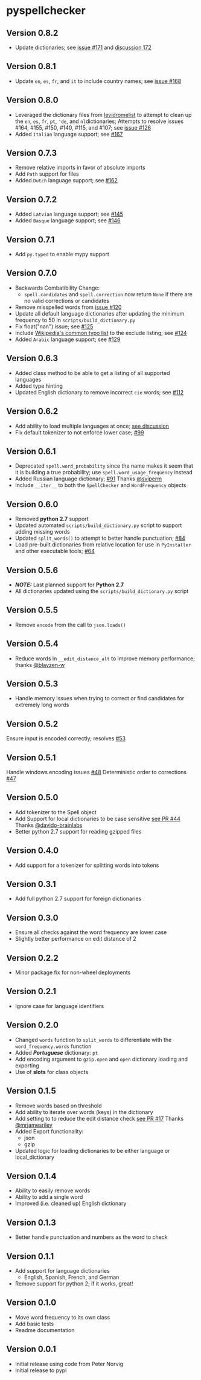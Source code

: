 # pyspellchecker

## Version 0.8.2

* Update dictionaries; see [issue #171](https://github.com/barrust/pyspellchecker/issues/171) and [discussion 172](https://github.com/barrust/pyspellchecker/discussions/172)

## Version 0.8.1

* Update `en`, `es`, `fr`, and `it` to include country names; see [issue #168](https://github.com/barrust/pyspellchecker/issues/168)

## Version 0.8.0

* Leveraged the dictionary files from [levidromelist](https://www.levidromelist.com/levidrome-list/dictionary) to attempt to clean up the `en`, `es`, `fr`, `pt`, `'de`, and `nl`dictionaries; Attempts to resolve issues #164, #155, #150, #140, #115, and #107; see [issue #126](https://github.com/barrust/pyspellchecker/issues/126)
* Added `Italian` language support; see [#167](https://github.com/barrust/pyspellchecker/pull/167)

## Version 0.7.3

* Remove relative imports in favor of absolute imports
* Add `Path` support for files
* Added `Dutch` language support; see [#162](https://github.com/barrust/pyspellchecker/pull/162)

## Version 0.7.2

* Added `Latvian` language support; see [#145](https://github.com/barrust/pyspellchecker/pull/145)
* Added `Basque` language support; see [#146](https://github.com/barrust/pyspellchecker/pull/146)

## Version 0.7.1

* Add `py.typed` to enable mypy support

## Version 0.7.0

* Backwards Combatibility Change:
  * `spell.candidates` and `spell.correction` now return `None` if there are no valid corrections or candidates
* Remove misspelled words from [issue #120](https://github.com/barrust/pyspellchecker/issues/120)
* Update all default language dictionaries after updating the minimum frequency to 50 in `scripts/build_dictionary.py`
* Fix float("nan") issue; see [#125](https://github.com/barrust/pyspellchecker/issues/125)
* Include [Wikipedia's common typo list](https://en.wikipedia.org/wiki/Wikipedia:Lists_of_common_misspellings/For_machines) to the exclude listing; see [#124](https://github.com/barrust/pyspellchecker/issues/124)
* Added `Arabic` language support; see [#129](https://github.com/barrust/pyspellchecker/pull/129)

## Version 0.6.3

* Added class method to be able to get a listing of all supported languages
* Added type hinting
* Updated English dictionary to remove incorrect `cie` words; see [#112](https://github.com/barrust/pyspellchecker/issues/112)

## Version 0.6.2

* Add ability to load multiple languages at once; [see discussion](https://github.com/barrust/pyspellchecker/discussions/97)
* Fix default tokenizer to not enforce lower case; [#99](https://github.com/barrust/pyspellchecker/issues/99)

## Version 0.6.1

* Deprecated `spell.word_probability` since the name makes it seem that it is building a true probability; use `spell.word_usage_frequency` instead
* Added Russian language dictionary; [#91](https://github.com/barrust/pyspellchecker/pull/91) Thanks [@sviperm](https://github.com/sviperm)
* Include `__iter__` to both the `SpellChecker` and `WordFrequency` objects

## Version 0.6.0

* Removed **python 2.7** support
* Updated automated `scripts/build_dictionary.py` script to support adding missing words
* Updated `split_words()` to attempt to better handle punctuation; [#84](https://github.com/barrust/pyspellchecker/issues/84)
* Load pre-built dictionaries from relative location for use in `PyInstaller` and other executable tools; [#64](https://github.com/barrust/pyspellchecker/issues/64)

## Version 0.5.6

* ***NOTE:*** Last planned support for **Python 2.7**
* All dictionaries updated using the `scripts/build_dictionary.py` script

## Version 0.5.5

* Remove `encode` from the call to `json.loads()`

## Version 0.5.4

* Reduce words in `__edit_distance_alt` to improve memory performance; thanks [@blayzen-w](https://github.com/blayzen-w)

## Version 0.5.3

* Handle memory issues when trying to correct or find candidates for extremely long words

## Version 0.5.2

Ensure input is encoded correctly; resolves [#53](https://github.com/barrust/pyspellchecker/issues/53)

## Version 0.5.1

Handle windows encoding issues [#48](https://github.com/barrust/pyspellchecker/issues/48)
Deterministic order to corrections [#47](https://github.com/barrust/pyspellchecker/issues/47)

## Version 0.5.0

* Add tokenizer to the Spell object
* Add Support for local dictionaries to be case sensitive
[see PR #44](https://github.com/barrust/pyspellchecker/pull/44) Thanks [@davido-brainlabs](https://github.com/davido-brainlabs)
* Better python 2.7 support for reading gzipped files

## Version 0.4.0

* Add support for a tokenizer for splitting words into tokens

## Version 0.3.1

* Add full python 2.7 support for foreign dictionaries

## Version 0.3.0

* Ensure all checks against the word frequency are lower case
* Slightly better performance on edit distance of 2

## Version 0.2.2

* Minor package fix for non-wheel deployments

## Version 0.2.1

* Ignore case for language identifiers

## Version 0.2.0

* Changed `words` function to `split_words` to differentiate with the `word_frequency.words` function
* Added ***Portuguese*** dictionary: `pt`
* Add encoding argument to `gzip.open` and `open` dictionary loading and exporting
* Use of **slots** for class objects

## Version 0.1.5

* Remove words based on threshold
* Add ability to iterate over words (keys) in the dictionary
* Add setting to to reduce the edit distance check
[see PR #17](https://github.com/barrust/pyspellchecker/pull/17) Thanks [@mrjamesriley](https://github.com/mrjamesriley)
* Added Export functionality:
  * json
  * gzip
* Updated logic for loading dictionaries to be either language or local_dictionary

## Version 0.1.4

* Ability to easily remove words
* Ability to add a single word
* Improved (i.e. cleaned up) English dictionary

## Version 0.1.3

* Better handle punctuation and numbers as the word to check

## Version 0.1.1

* Add support for language dictionaries
  * English, Spanish, French, and German
* Remove support for python 2; if it works, great!

## Version 0.1.0

* Move word frequency to its own class
* Add basic tests
* Readme documentation

## Version 0.0.1

* Initial release using code from Peter Norvig
* Initial release to pypi
